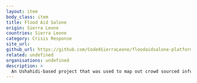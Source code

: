 ```yaml
---
layout: item
body_class: item
title: Flood Aid Salone
origin: Sierra Leone
countries: Sierra Leone
category: Crisis Response
site_url: 
github_url: https://github.com/Code4SierraLeone/floodaidsalone-platform-api
related: undefined
organisations: undefined
description: >
  An Ushahidi-based project that was used to map out crowd sourced information about damage to infrastructure and missing person reports during the 2017 August Freetown Flash Floods
---
```

